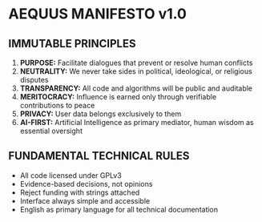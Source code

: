 # AEQUUS MANIFESTO v1.0

## IMMUTABLE PRINCIPLES

1. **PURPOSE:** Facilitate dialogues that prevent or resolve human conflicts
2. **NEUTRALITY:** We never take sides in political, ideological, or religious disputes  
3. **TRANSPARENCY:** All code and algorithms will be public and auditable
4. **MERITOCRACY:** Influence is earned only through verifiable contributions to peace
5. **PRIVACY:** User data belongs exclusively to them
6. **AI-FIRST:** Artificial Intelligence as primary mediator, human wisdom as essential oversight

## FUNDAMENTAL TECHNICAL RULES
- All code licensed under GPLv3
- Evidence-based decisions, not opinions
- Reject funding with strings attached
- Interface always simple and accessible
- English as primary language for all technical documentation
